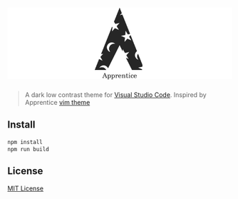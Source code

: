 # ![Apprentice](images/logo.png)

> A dark low contrast  theme for [Visual Studio Code](http://code.visualstudio.com).
> Inspired by Apprentice [vim theme](https://github.com/romainl/Apprentice)

## Install

```
npm install
npm run build
```

## License

[MIT License](./LICENSE)
